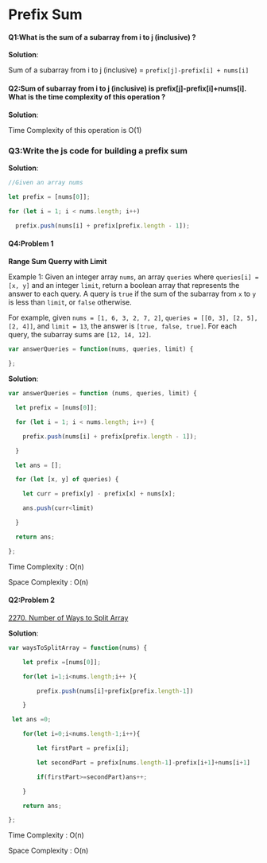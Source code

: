 # Prefix Sum 

#### Q1:What is the sum of a subarray from i to j (inclusive) ? 

**Solution**: 

Sum of a subarray from i to j (inclusive) = `prefix[j]-prefix[i] + nums[i]`

#### Q2:Sum of subarray from i to j (inclusive) is prefix[j]-prefix[i]+nums[i]. What is the time complexity of this operation ? 

**Solution**:

Time Complexity of this operation is O(1)

### Q3:Write the js code for building a prefix sum 

**Solution**:

```js
//Given an array nums

let prefix = [nums[0]];

for (let i = 1; i < nums.length; i++)

  prefix.push(nums[i] + prefix[prefix.length - 1]);
```

#### Q4:Problem 1 

**Range Sum Querry with Limit** 

Example 1: Given an integer array `nums`, an array `queries` where `queries[i] = [x, y]` and an integer `limit`, return a boolean array that represents the answer to each query. A query is `true` if the sum of the subarray from `x` to `y` is less than `limit`, or `false` otherwise.

For example, given `nums = [1, 6, 3, 2, 7, 2]`, `queries = [[0, 3], [2, 5], [2, 4]]`, and `limit = 13`, the answer is `[true, false, true]`. For each query, the subarray sums are `[12, 14, 12]`.

```js
var answerQueries = function(nums, queries, limit) {
    
};
```

**Solution**:

```js
var answerQueries = function (nums, queries, limit) {

  let prefix = [nums[0]];

  for (let i = 1; i < nums.length; i++) {

    prefix.push(nums[i] + prefix[prefix.length - 1]);

  }

  let ans = [];

  for (let [x, y] of queries) {

    let curr = prefix[y] - prefix[x] + nums[x];

    ans.push(curr<limit)

  }

  return ans;

};
```

Time Complexity : O(n)

Space Complexity : O(n)

####  Q2:Problem 2 

[2270. Number of Ways to Split Array](https://leetcode.com/problems/number-of-ways-to-split-array/)

**Solution**:

```js
var waysToSplitArray = function(nums) {

    let prefix =[nums[0]];

    for(let i=1;i<nums.length;i++ ){

        prefix.push(nums[i]+prefix[prefix.length-1])

    }

 let ans =0;

    for(let i=0;i<nums.length-1;i++){

        let firstPart = prefix[i];

        let secondPart = prefix[nums.length-1]-prefix[i+1]+nums[i+1]

        if(firstPart>=secondPart)ans++;

    }

    return ans;

};
```

Time Complexity : O(n)

Space Complexity : O(n)

